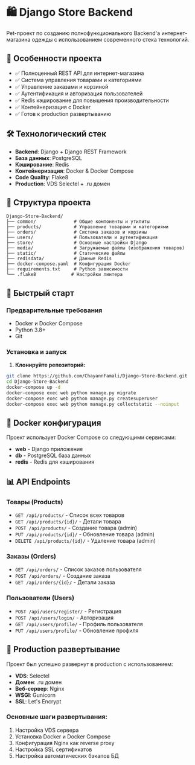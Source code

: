 # 🛍️ Django Store Backend

Pet-проект по созданию полнофункционального Backend'а интернет-магазина одежды с использованием современного стека технологий.

## 🚀 Особенности проекта

- ✅ Полноценный REST API для интернет-магазина
- ✅ Система управления товарами и категориями
- ✅ Управление заказами и корзиной
- ✅ Аутентификация и авторизация пользователей
- ✅ Redis кэширование для повышения производительности
- ✅ Контейнеризация с Docker
- ✅ Готов к production развертыванию

## 🛠 Технологический стек

- **Backend**: Django + Django REST Framework
- **База данных**: PostgreSQL
- **Кэширование**: Redis
- **Контейнеризация**: Docker & Docker Compose
- **Code Quality**: Flake8
- **Production**: VDS Selectel + .ru домен

## 📁 Структура проекта
```
Django-Store-Backend/
├── common/              # Общие компоненты и утилиты
├── products/            # Управление товарами и категориями
├── orders/              # Система заказов и корзины
├── users/               # Пользователи и аутентификация
├── store/               # Основные настройки Django
├── media/               # Загружаемые файлы (изображения товаров)
├── static/              # Статические файлы
├── redisdata/           # Данные Redis
├── docker-compose.yaml  # Конфигурация Docker
├── requirements.txt     # Python зависимости
└── .flake8             # Настройки линтера
```

## 🚀 Быстрый старт

### Предварительные требования

- Docker и Docker Compose
- Python 3.8+
- Git

### Установка и запуск

1. **Клонируйте репозиторий:**
```bash
git clone https://github.com/ChayannFamali/Django-Store-Backend.git
cd Django-Store-Backend
docker-compose up -d
docker-compose exec web python manage.py migrate
docker-compose exec web python manage.py createsuperuser
docker-compose exec web python manage.py collectstatic --noinput
```
## 🐳 Docker конфигурация

Проект использует Docker Compose со следующими сервисами:

- **web** - Django приложение
- **db** - PostgreSQL база данных
- **redis** - Redis для кэширования

## 📊 API Endpoints

### Товары (Products)
- `GET /api/products/` - Список всех товаров
- `GET /api/products/{id}/` - Детали товара
- `POST /api/products/` - Создание товара (admin)
- `PUT /api/products/{id}/` - Обновление товара (admin)
- `DELETE /api/products/{id}/` - Удаление товара (admin)

### Заказы (Orders)
- `GET /api/orders/` - Список заказов пользователя
- `POST /api/orders/` - Создание заказа
- `GET /api/orders/{id}/` - Детали заказа

### Пользователи (Users)
- `POST /api/users/register/` - Регистрация
- `POST /api/users/login/` - Авторизация
- `GET /api/users/profile/` - Профиль пользователя
- `PUT /api/users/profile/` - Обновление профиля

## 🚀 Production развертывание

Проект был успешно развернут в production с использованием:

- **VDS**: Selectel
- **Домен**: .ru домен
- **Веб-сервер**: Nginx
- **WSGI**: Gunicorn
- **SSL**: Let's Encrypt

### Основные шаги развертывания:

1. Настройка VDS сервера
2. Установка Docker и Docker Compose
3. Конфигурация Nginx как reverse proxy
4. Настройка SSL сертификатов
5. Настройка автоматических бэкапов БД

